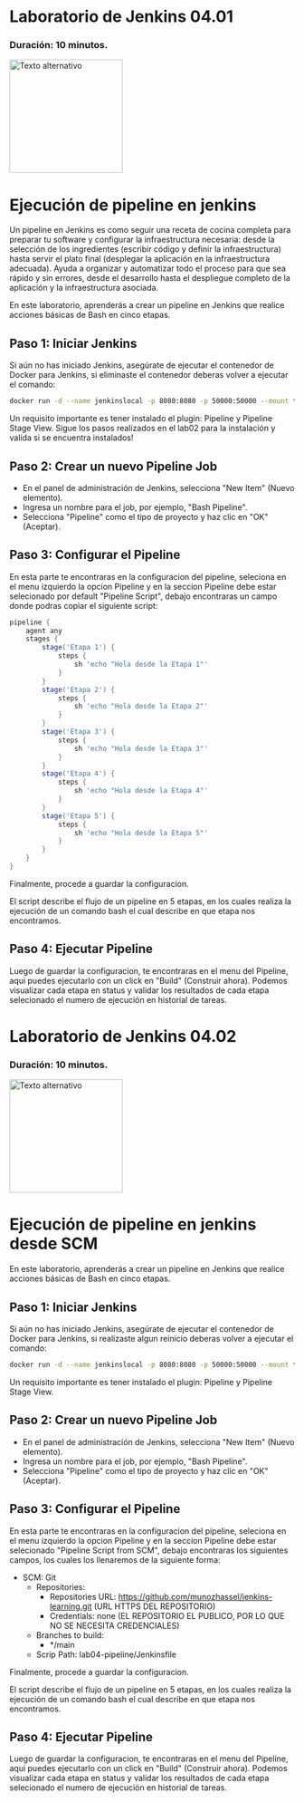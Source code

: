  # Laboratorio de Jenkins 04.01
### Duración: 10 minutos.
<img src="https://www.jenkins.io/images/logos/plumber/plumber.png" alt="Texto alternativo" width="200"/>

# Ejecución de pipeline en jenkins

Un pipeline en Jenkins es como seguir una receta de cocina completa para preparar tu software y configurar la infraestructura necesaria: desde la selección de los ingredientes (escribir código y definir la infraestructura) hasta servir el plato final (desplegar la aplicación en la infraestructura adecuada). Ayuda a organizar y automatizar todo el proceso para que sea rápido y sin errores, desde el desarrollo hasta el despliegue completo de la aplicación y la infraestructura asociada.

En este laboratorio, aprenderás a crear un pipeline en Jenkins que realice acciones básicas de Bash en cinco etapas.

## Paso 1: Iniciar Jenkins

Si aún no has iniciado Jenkins, asegúrate de ejecutar el contenedor de Docker para Jenkins, si eliminaste el contenedor deberas volver a ejecutar el comando:

```bash
docker run -d --name jenkinslocal -p 8080:8080 -p 50000:50000 --mount type=volume,src=jenkinsvl,dst=/var/jenkins_home jenkins/jenkins
```

Un requisito importante es tener instalado el plugin: Pipeline y Pipeline Stage View. Sigue los pasos realizados en el lab02 para la instalación y valida si se encuentra instalados!

## Paso 2: Crear un nuevo Pipeline Job

- En el panel de administración de Jenkins, selecciona "New Item" (Nuevo elemento).
- Ingresa un nombre para el job, por ejemplo, "Bash Pipeline".
- Selecciona "Pipeline" como el tipo de proyecto y haz clic en "OK" (Aceptar).

## Paso 3: Configurar el Pipeline

En esta parte te encontraras en la configuracion del pipeline, seleciona en el menu izquierdo la opcion Pipeline y en la seccion Pipeline debe estar selecionado por default "Pipeline Script", debajo encontraras un campo donde podras copiar el siguiente script:

```groovy
pipeline {
    agent any
    stages {
        stage('Etapa 1') {
            steps {
                sh 'echo "Hola desde la Etapa 1"'
            }
        }
        stage('Etapa 2') {
            steps {
                sh 'echo "Hola desde la Etapa 2"'
            }
        }
        stage('Etapa 3') {
            steps {
                sh 'echo "Hola desde la Etapa 3"'
            }
        }
        stage('Etapa 4') {
            steps {
                sh 'echo "Hola desde la Etapa 4"'
            }
        }
        stage('Etapa 5') {
            steps {
                sh 'echo "Hola desde la Etapa 5"'
            }
        }
    }
}

```

Finalmente, procede a guardar la configuracion.

El script describe el flujo de un pipeline en 5 etapas, en los cuales realiza la ejecución de un comando bash el cual describe en que etapa nos encontramos.

## Paso 4: Ejecutar Pipeline

Luego de guardar la configuracion, te encontraras en el menu del Pipeline, aqui puedes ejecutarlo con un click en "Build" (Construir ahora). Podemos visualizar cada etapa en status y validar los resultados de cada etapa selecionado el numero de ejecución en historial de tareas.

# Laboratorio de Jenkins 04.02
### Duración: 10 minutos.
<img src="https://www.jenkins.io/images/logos/nerd/256.png" alt="Texto alternativo" width="200"/>

# Ejecución de pipeline en jenkins desde SCM

En este laboratorio, aprenderás a crear un pipeline en Jenkins que realice acciones básicas de Bash en cinco etapas.

## Paso 1: Iniciar Jenkins

Si aún no has iniciado Jenkins, asegúrate de ejecutar el contenedor de Docker para Jenkins, si realizaste algun reinicio deberas volver a ejecutar el comando:

```bash
docker run -d --name jenkinslocal -p 8080:8080 -p 50000:50000 --mount type=volume,src=jenkinsvl,dst=/var/jenkins_home jenkins/jenkins
```

Un requisito importante es tener instalado el plugin: Pipeline y Pipeline Stage View.

## Paso 2: Crear un nuevo Pipeline Job

- En el panel de administración de Jenkins, selecciona "New Item" (Nuevo elemento).
- Ingresa un nombre para el job, por ejemplo, "Bash Pipeline".
- Selecciona "Pipeline" como el tipo de proyecto y haz clic en "OK" (Aceptar).

## Paso 3: Configurar el Pipeline

En esta parte te encontraras en la configuracion del pipeline, seleciona en el menu izquierdo la opcion Pipeline y en la seccion Pipeline debe estar selecionado "Pipeline Script from SCM", debajo encontraras los siguientes campos, los cuales los llenaremos de la siguiente forma:

- SCM: Git
  - Repositories:
    - Repositories URL: https://github.com/munozhassel/jenkins-learning.git (URL HTTPS DEL REPOSITORIO)
    - Credentials: none (EL REPOSITORIO EL PUBLICO, POR LO QUE NO SE NECESITA CREDENCIALES)
  - Branches to build:
    - */main
  - Scrip Path: lab04-pipeline/Jenkinsfile

Finalmente, procede a guardar la configuracion.

El script describe el flujo de un pipeline en 5 etapas, en los cuales realiza la ejecución de un comando bash el cual describe en que etapa nos encontramos.

## Paso 4: Ejecutar Pipeline

Luego de guardar la configuracion, te encontraras en el menu del Pipeline, aqui puedes ejecutarlo con un click en "Build" (Construir ahora). Podemos visualizar cada etapa en status y validar los resultados de cada etapa selecionado el numero de ejecución en historial de tareas.

